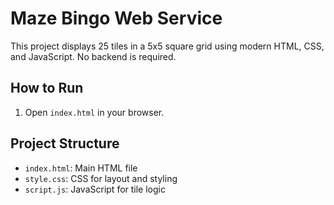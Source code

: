 # Maze Bingo Web Service

This project displays 25 tiles in a 5x5 square grid using modern HTML, CSS, and JavaScript. No backend is required.

## How to Run

1. Open `index.html` in your browser.

## Project Structure
- `index.html`: Main HTML file
- `style.css`: CSS for layout and styling
- `script.js`: JavaScript for tile logic
